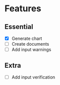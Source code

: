 # Features

## Essential

- [X] Generate chart
- [ ] Create documents
- [ ] Add input warnings

## Extra

- [ ] Add input verification
